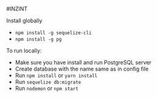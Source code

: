 #INZINT

Install globally
* `npm install -g sequelize-cli`
* `npm install -g pg`

To run locally:

* Make sure you have install and run PostgreSQL server
* Create database with the name same as in config file
* Run `npm install` or `yarn install`
* Run `sequelize db:migrate`
* Run `nodemon` or `npm start`
